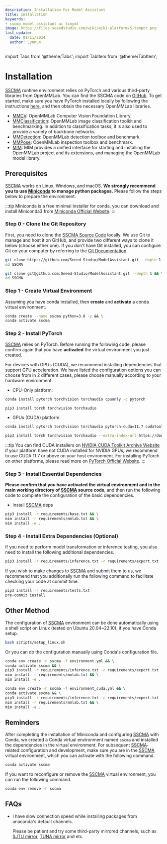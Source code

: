 ```yaml
---
description: Installation For Model Assistant
title: Installation
keywords:
- sscma model assistant ai tinyml 
image: https://files.seeedstudio.com/wiki/wiki-platform/S-tempor.png
last_update:
  date: 01/11/2024
  author: LynnL4
---
```


import Tabs from '@theme/Tabs';
import TabItem from '@theme/TabItem';

# Installation

[SSCMA](https://github.com/Seeed-Studio/ModelAssistant) runtime environment relies on PyTorch and various third-party libraries from OpenMMLab. You can find the SSCMA code on [GitHub](https://github.com/Seeed-Studio/ModelAssistant). To get started, make sure you have PyTorch installed locally by following the instructions [here](https://pytorch.org/get-started/locally/), and then obtain the necessary OpenMMLab libraries.

- [MMCV](https://github.com/open-mmlab/mmcv): OpenMMLab Computer Vision Foundation Library.
- [MMClassification](https://github.com/open-mmlab/mmclassification): OpenMMLab image classification toolkit and benchmarking. In addition to classification tasks, it is also used to provide a variety of backbone networks.
- [MMDetection](https://github.com/open-mmlab/mmdetection): OpenMMLab detection toolbox and benchmark.
- [MMPose](https://github.com/open-mmlab/mmpose): OpenMMLab inspection toolbox and benchmark.
- [MIM](https://github.com/open-mmlab/mim): MIM provides a unified interface for starting and installing the OpenMMLab project and its extensions, and managing the OpenMMLab model library.

## Prerequisites

[SSCMA](https://github.com/Seeed-Studio/ModelAssistant) works on Linux, Windows, and macOS. **We strongly recommend you to use [Miniconda](https://docs.conda.io/en/latest/miniconda.html) to manage python packages.** Please follow the steps below to prepare the environment.

:::tip
Miniconda is a free minimal installer for conda, you can download and install Miniconda3 from [Miniconda Official Website](https://docs.conda.io/en/latest/miniconda.html).
:::

### Step 0 - Clone the Git Repository

First, you need to clone the [SSCMA Source Code](https://github.com/Seeed-Studio/ModelAssistant) locally. We use Git to manage and host it on GitHub, and provide two different ways to clone it below (choose either one). If you don't have Git installed, you can configure Git on your computer by referring to the [Git Documentation](https://git-scm.com/book/en/v2/Getting-Started-Installing-Git).

<Tabs>
<TabItem value="HTTPS" label="HTTPS">

```sh
git clone https://github.com/Seeed-Studio/ModelAssistant.git --depth 1 && \
cd SSCMA
```

</TabItem>
<TabItem value="SSH" label="SSH">

```sh
git clone git@github.com:Seeed-Studio/ModelAssistant.git --depth 1 && \
cd SSCMA
```

</TabItem>

</Tabs>


### Step 1 - Create Virtual Environment

Assuming you have conda installed, then **create** and **activate** a conda virtual environment.

```sh
conda create --name sscma python=3.8 -y && \
conda activate sscma
```

### Step 2 - Install PyTorch

[SSCMA](https://github.com/Seeed-Studio/ModelAssistant) relies on PyTorch. Before running the following code, please confirm again that you have **activated** the virtual environment you just created.

For devices with GPUs (CUDA), we recommend installing dependencies that support GPU acceleration. We have listed the configuration options you can choose from in 2 different cases, please choose manually according to your hardware environment.

- CPU-Only platform:

<Tabs>
<TabItem value="conda" label="conda">

```sh
conda install pytorch torchvision torchaudio cpuonly -c pytorch
```

</TabItem>
<TabItem value="pip" label="pip">

```sh
pip3 install torch torchvision torchaudio
```

</TabItem>
</Tabs>


- GPUs (CUDA) platform:

<Tabs>
<TabItem value="conda" label="conda">

```sh
conda install pytorch torchvision torchaudio pytorch-cuda=11.7 cudatoolkit=11.7 -c pytorch -c nvidia
```

</TabItem>
<TabItem value="pip" label="pip">

```sh
pip3 install torch torchvision torchaudio --extra-index-url https://download.pytorch.org/whl/cu117
```

</TabItem>
</Tabs>

:::tip
You can find CUDA installers on [NVIDIA CUDA Toolkit Archive Website](https://developer.nvidia.com/cuda-toolkit-archive) if your platform have not CUDA installed for NVIDIA GPUs, we recommend to use CUDA 11.7 or above on your host environment. For installing PyTorch on other platforms, please read more on [PyTorch Official Website](https://pytorch.org/get-started/locally/).
:::

### Step 3 - Install Essential Dependencies

**Please confirm that you have activated the virtual environment and in the main working directory of [SSCMA](https://github.com/Seeed-Studio/ModelAssistant) source code**, and then run the following code to complete the configuration of the basic dependencies.

- Install [SSCMA](https://github.com/Seeed-Studio/ModelAssistant) deps

```sh
pip3 install -r requirements/base.txt && \
mim install -r requirements/mmlab.txt && \
mim install -e .
```

### Step 4 - Install Extra Dependencies (Optional)

If you need to perform model transformation or inference testing, you also need to install the following additional dependencies.

```sh
pip3 install -r requirements/inference.txt -r requirements/export.txt
```

If you wish to make changes to [SSCMA](https://github.com/Seeed-Studio/ModelAssistant) and submit them to us, we recommend that you additionally run the following command to facilitate checking your code at commit time.

```sh
pip3 install -r requirements/tests.txt
pre-commit install
```

## Other Method

The configuration of [SSCMA](https://github.com/Seeed-Studio/ModelAssistant) environment can be done automatically using a shell script on Linux (tested on Ubuntu 20.04~22.10), if you have Conda setup.

```bash
bash scripts/setup_linux.sh
```

Or you can do the configuration manually using Conda's configuration file.

<Tabs>
<TabItem value="CPU" label="CPU">

```sh
conda env create -n sscma -f environment.yml && \
conda activate sscma && \
pip3 install -r requirements/inference.txt -r requirements/export.txt -r requirements/tests.txt && \
mim install -r requirements/mmlab.txt && \
mim install -e .
```

</TabItem>
<TabItem value="GPU (CUDA)" label="GPU (CUDA)">

```sh
conda env create -n sscma -f environment_cuda.yml && \
conda activate sscma && \
pip3 install -r requirements/inference.txt -r requirements/export.txt -r requirements/tests.txt && \
mim install -r requirements/mmlab.txt && \
mim install -e .
```

</TabItem>
</Tabs>


## Reminders

After completing the installation of Miniconda and configuring [SSCMA](https://github.com/Seeed-Studio/ModelAssistant) with Conda, we created a Conda virtual environment named `sscma` and installed the dependencies in the virtual environment. For subsequent [SSCMA](https://github.com/Seeed-Studio/ModelAssistant)-related configuration and development, make sure you are in the [SSCMA](https://github.com/Seeed-Studio/ModelAssistant) virtual environment, which you can activate with the following command.

```sh
conda activate sscma
```

If you want to reconfigure or remove the [SSCMA](https://github.com/Seeed-Studio/ModelAssistant) virtual environment, you can run the following command.

```sh
conda env remove -n sscma
```

## FAQs

- I have slow connection speed while installing packages from anaconda's default channels.

  Please be patient and try some third-party mirrored channels, such as [SJTU mirror](https://mirror.sjtu.edu.cn/docs/anaconda), [TUNA mirror](https://mirrors.tuna.tsinghua.edu.cn/help/anaconda) and etc.

